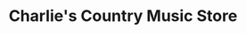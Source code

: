 ---
title: "Charlie's Country Music Store"
url: /cheticamp/charlies-country-music-store/
shop: Musik
---